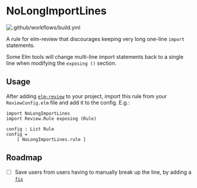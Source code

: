 # NoLongImportLines

![.github/workflows/build.yml](https://github.com/r-k-b/no-long-import-lines/workflows/.github/workflows/build.yml/badge.svg)

A rule for elm-review that discourages keeping very long one-line `import`
statements.

Some Elm tools will change multi-line import statements back to a single line
when modifying the `exposing ()` section. 



## Usage

After adding [`elm-review`][elm-review] to your project, import this rule from
your `ReviewConfig.elm` file and add it to the config. E.g.:

    import NoLongImportLines
    import Review.Rule exposing (Rule)

    config : List Rule
    config =
        [ NoLongImportLines.rule ]

[elm-review]: https://package.elm-lang.org/packages/jfmengels/elm-review/latest/


## Roadmap

- [ ] Save users from users having to manually break up the line, by adding a [`fix`][fix]

[fix]: https://package.elm-lang.org/packages/jfmengels/elm-review/latest/Review-Fix 
